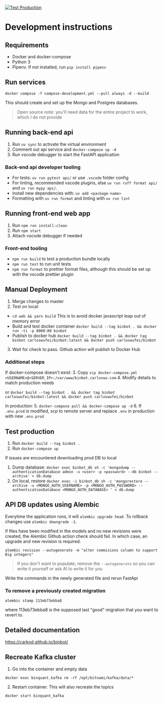[![Test Production](https://github.com/carkod/binbot/actions/workflows/pr.yml/badge.svg)](https://github.com/carkod/binbot/actions/workflows/pr.yml)

# Development instructions

## Requirements

- Docker and docker-compose
- Python 3
- Pipenv. If not installed, run `pip install pipenv`

## Run services

`docker compose -f compose-development.yml --pull always -d --build`

This should create and set up the Mongo and Postgres databases.

> Open source note:
> you'll need data for the entire project to work,
> which I do not provide

## Running back-end api

1. Run `uv sync` to activate the virtual environment
2. Comment out api service and `docker-compose up -d`
3. Run vscode debugger to start the FastAPI application

### Back-end api developer tooling

- For tests: `uv run pytest api/` or use `.vscode` folder config
- For linting, recommended vscode plugins, else `uv run ruff format api/` and `uv run mypy api/`.
- Install new dependencies with: `uv add <package-name>`
- Formatting with `uv run format` and linting with `uv run lint`

## Running front-end web app

1. Run `npm run install:clean`
2. Run `npm start`
3. Attach vscode debugger if needed

### Front-end tooling
- `npm run build` to test a production bundle locally
- `npm run test` to run unit tests
- `npm run format` to prettier format files, although this should be set up with the vscode prettier plugin


## Manual Deployment

1. Merge changes to master
2. Test on local:

- `cd web && yarn build` This is to avoid docker javascript leap out of memory error
- Build and test docker container `docker build --tag binbot . && docker run -ti -p 8000:80 binbot`
- Publish to docker hub `docker build --tag binbot . && docker tag binbot carloswufei/binbot:latest && docker push carloswufei/binbot`

3. Wait for check to pass. Github action will publish to Docker Hub

### Additional steps

If docker-compose doesn't exist: 3. Copy `scp docker-compose.yml <USERNAME>@<SERVER_IP>:/var/www/binbot.carloswu.com`
4. Modify details to match production needs

or `docker build --tag binbot . && docker tag binbot carloswufei/binbot:latest && docker push carloswufei/binbot`

In production: 
5. `docker-compose pull && docker-compose up -d` 
6. If `.env.prod` is modified, scp to remote server and replace `.env` in production with new `.env.prod`

## Test production

1. Run `docker build --tag binbot .`
2. Run `docker-compose up`

If issues are encountered downloading prod DB to local

1. Dump database: `docker exec binbot_db sh -c 'mongodump --authenticationDatabase admin -u <user> -p <password> --db binbot --archive' > db.dump`
2. On local, restore `docker exec -i binbot_db sh -c 'mongorestore --archive -u <MONGO_AUTH_USERNAME> -p <MONGO_AUTH_PASSWORD> --authenticationDatabase <MONGO_AUTH_DATABASE> ' < db.dump`


## API DB updates using Alembic
Everytime the application runs, it will `alembic upgrade head`. To rollback changes use `alembic downgrade -1`.

If files have been modified in the models and no new revisions were created, the Alembic Github action check should fail. In which case, an upgrade and new revision is required.

```
alembic revision --autogenerate -m "alter commisions column to support Big integers"
```

> If you don't want to populate, remove the `--autogenerate`
> so you can write it yourself or ask AI to write it for you

Write the commands in the newly generated file and rerun FastApi

### To remove a previously created migration

```
alembic stamp 113eb73ebba8
```

where 113eb73ebba8 is the supposed last "good" migration that you want to revert to.

## Detailed documentation

https://carkod.github.io/binbot/


## Recreate Kafka cluster

1. Go into the container and empty data
```
docker exec binquant_kafka rm -rf /opt/bitnami/kafka/data/*
```

2. Restart container. This will also recreate the topics
```
docker start binquant_kafka
```
